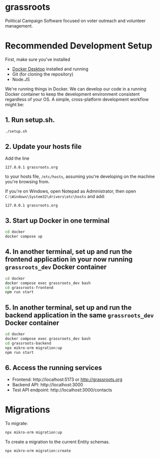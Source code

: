 # grassroots

Political Campaign Software focused on voter outreach and volunteer
management.

# Recommended Development Setup

First, make sure you've installed
- [Docker Desktop](https://www.docker.com/products/docker-desktop/) installed and running
- Git (for cloning the repository)
- Node.JS

We're running things in Docker. We can develop our code in a running
Docker container to keep the development environment consistent
regardless of your OS. A simple, cross-platform development workflow
might be:

## 1. Run setup.sh.

```sh
./setup.sh
```

## 2. Update your hosts file

Add the line
```
127.0.0.1 grassroots.org
```
to your hosts file, `/etc/hosts`, assuming you're developing on the machine you're browsing from.

If you're on Windows, open Notepad as Administrator, then open
`C:\Windows\System32\drivers\etc\hosts` and add:

```
127.0.0.1 grassroots.org
```

## 3. Start up Docker in one terminal

```sh
cd docker
docker compose up
```

## 4. In another terminal, set up and run the frontend application in your now running `grassroots_dev` Docker container
```sh
cd docker
docker compose exec grassroots_dev bash
cd grassroots-frontend
npm run start
```

## 5. In another terminal, set up and run the backend application in the same `grassroots_dev` Docker container
```sh
cd docker
docker compose exec grassroots_dev bash
cd grassroots-backend
npx mikro-orm migration:up
npm run start
```

## 6. Access the running services
- Frontend: http://localhost:5173 or http://grassroots.org
- Backend API: http://localhost:3000
- Test API endpoint: http://localhost:3000/contacts

# Migrations

To migrate:

```sh
npx mikro-orm migration:up
```

To create a migration to the current Entity schemas.

```sh
npx mikro-orm migration:create
```
